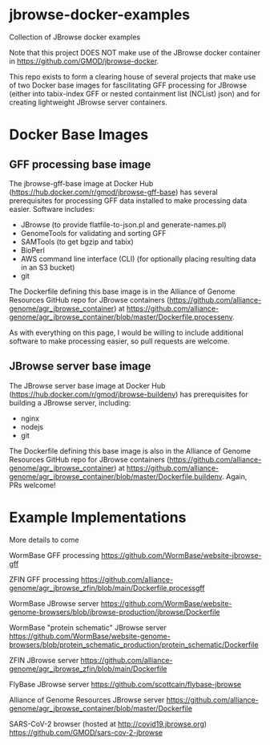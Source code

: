 # jbrowse-docker-examples
Collection of JBrowse docker examples

Note that this project DOES NOT make use of the JBrowse docker container in https://github.com/GMOD/jbrowse-docker.

This repo exists to form a clearing house of several projects that make use of two Docker base images for fascilitating GFF processing for JBrowse 
(either into tabix-index GFF or nested containment list (NCList) json) and for creating lightweight JBrowse server containers.

Docker Base Images
==================

GFF processing base image
-------------------------

The jbrowse-gff-base image at Docker Hub (https://hub.docker.com/r/gmod/jbrowse-gff-base) has several prerequisites for processing GFF data 
installed to make processing data easier.  Software includes:

* JBrowse (to provide flatfile-to-json.pl and generate-names.pl)
* GenomeTools for validating and sorting GFF
* SAMTools (to get bgzip and tabix)
* BioPerl
* AWS command line interface (CLI) (for optionally placing resulting data in an S3 bucket)
* git

The Dockerfile defining this base image is in the Alliance of Genome Resources GitHub repo for JBrowse containers (https://github.com/alliance-genome/agr_jbrowse_container) at https://github.com/alliance-genome/agr_jbrowse_container/blob/master/Dockerfile.processenv.

As with everything on this page, I would be willing to include additional software to make processing easier, so pull requests are welcome.

JBrowse server base image
-------------------------

The JBrowse server base image at Docker Hub (https://hub.docker.com/r/gmod/jbrowse-buildenv) has prerequisites for building a JBrowse server, including:

* nginx
* nodejs
* git

The Dockerfile defining this base image is also in the Alliance of Genome Resources GitHub repo for JBrowse containers (https://github.com/alliance-genome/agr_jbrowse_container) at https://github.com/alliance-genome/agr_jbrowse_container/blob/master/Dockerfile.buildenv. Again, PRs welcome!

Example Implementations
=======================

More details to come

WormBase GFF processing
https://github.com/WormBase/website-jbrowse-gff

ZFIN GFF processing
https://github.com/alliance-genome/agr_jbrowse_zfin/blob/main/Dockerfile.processgff

WormBase JBrowse server
https://github.com/WormBase/website-genome-browsers/blob/jbrowse-production/jbrowse/Dockerfile

WormBase "protein schematic" JBrowse server
https://github.com/WormBase/website-genome-browsers/blob/protein_schematic_production/protein_schematic/Dockerfile

ZFIN JBrowse server
https://github.com/alliance-genome/agr_jbrowse_zfin/blob/main/Dockerfile

FlyBase JBrowse server
https://github.com/scottcain/flybase-jbrowse

Alliance of Genome Resources JBrowse server
https://github.com/alliance-genome/agr_jbrowse_container/blob/master/Dockerfile

SARS-CoV-2 browser (hosted at http://covid19.jbrowse.org)
https://github.com/GMOD/sars-cov-2-jbrowse
